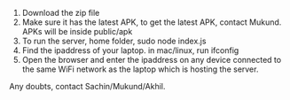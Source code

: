 1. Download the zip file
2. Make sure it has the latest APK, to get the latest APK, contact Mukund.
    APKs will be inside public/apk
3. To run the server,  home folder,
    sudo node index.js
4. Find the ipaddress of your laptop. in mac/linux, run ifconfig
5. Open the browser and enter the ipaddress on any device connected to the same WiFi network as the laptop which is hosting the server.


Any doubts, contact Sachin/Mukund/Akhil.


